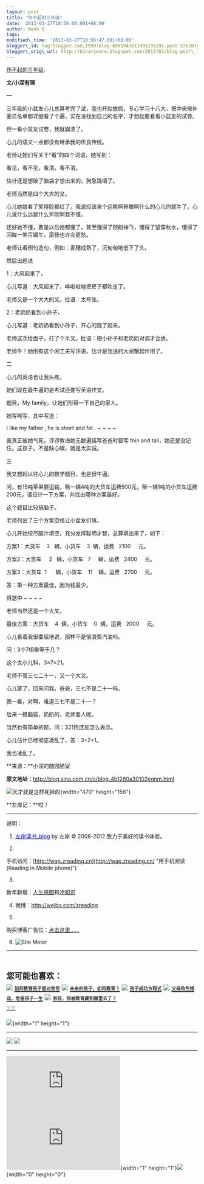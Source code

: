 ```yaml
--- 
layout: post 
title: "伤不起的三年级" 
date: '2013-03-27T10:56:00.001+08:00' 
author: Wenh Q
tags:
modified\_time: '2013-03-27T10:56:47.891+08:00' 
blogger\_id: tag:blogger.com,1999:blog-4961947611491238191.post-5782078419871601291
blogger\_orig\_url: http://binaryware.blogspot.com/2013/03/blog-post\_1081.html
---
```

[伤不起的三年级](http://zreading.cn.feedsportal.com/c/35042/f/647833/s/2a028f47/l/0L0Szreading0Bcn0Carchives0C36910Bhtml/story01.htm):

**文/小深有理**

**一**

三年级的小盆友心儿总算考完了试，我也开始放假，专心学习十八大，把中央候补委员名单都详细看了个遍，实在没找到自己的名字，才想起要看看小盆友的试卷。

但一看小盆友试卷，我就崩溃了。

心儿的语文一点都没有继承我的优良传统。

老师让她们写关于“看”的四个词语，她写到：

看见，看不见，看清，看不清。

估计还是想破了脑袋才想出来的。狗急跳墙了。

老师当然是四个大大的叉。

心儿她娘看了笑得脸都红了。我说应该来个远眺啊俯瞰啊什么的心儿你就牛了。心儿说什么远跳什么斧砍啊我不懂。

还好她不懂，要是以后她都懂了，甚至懂得了顾盼神飞，懂得了望穿秋水，懂得了回眸一笑百媚生，那我也许会更愁。

老师让看例句造句，例如：麦穗成熟了，沉甸甸地低下了头。

然后出题说

1：大风起来了，

心儿写道：大风起来了，哗啦啦地把房子都吹走了。

老师又是一个大大的叉。批语：太夸张。

2：老奶奶看到小孙子，

心儿写道：老奶奶看到小孙子，开心的跳了起来。

老师这次给面子，打了个半叉。批语：把小孙子和老奶奶对调才合适。

老师牛！她倒有这个闲工夫写评语，估计是我送的大闸蟹起作用了。



**二**

心儿的英语也让我头疼。

她们现在最牛逼的是考试还要写英语作文。

题目，My family，让她们形容一下自己的家人。

她写啊写，其中写道：

I like my father , he is short and fat . 
~
~
~
~

我真正被她气死。谆谆教诲她无数遍描写爸爸时要写 thin and
tall，她还是没记住。这孩子，不是缺心眼，就是太实诚。



三

我又想起以往心儿的数学题目，也是很牛逼。

问，有15吨苹果要运输，租一辆4吨的大货车运费500元，租一辆1吨的小货车运费200元，请设计一下方案，并找出哪种方案最好。

这个题目比较搞脑子。

老师列出了三个方案空格让小盆友们填。

心儿开始绞尽脑汁填空，充分发挥聪明才智，总算填出来了，如下：

方案1：大货车    3   辆，小货车    3  辆，运费   2100     元。

方案2：大货车     2   辆，小货车   7     辆，运费   2400     元。

方案3：大货车  1      辆，小货车    11    辆，运费   2700     元。

答：第一种方案最佳，因为钱最少。

得瑟中
~
~
~
~

老师当然还是一个大叉。

最佳方案：大货车    4  辆，小货车    0  辆，运费   2000     元。

心儿看着我很委屈地说，那样不是很浪费汽油吗。

问：3个7相乘等于几？

这个太小儿科，3×7=21。

老师不管三七二十一，又一个大叉。

心儿蒙了，回来问我，爸爸，三七不是二十一吗。

我一看，对啊，难道三七不是二十一？

后来一摸脑袋，奶奶的，老师耍人呢。

当然也有简单的题，问：321用连加怎么表示。

心儿估计已经彻底凌乱了，答：3+2+1。

我也凌乱了。



**来源：**小深的随园陋室

**原文地址：**<http://blog.sina.com.cn/s/blog_4b1260a30102egnm.html>

![天才就是这样死掉的](http://ww3.sinaimg.cn/mw690/624fce0djw1e33gucqkdkj.jpg){width="470"
height="156"}

**左岸记：**哎！


------------------------------------------------------------------------

说明：

1. [<span
style="color: blue;">左岸读书\_blog</span>](http://zreading.cn/) by 左岸
© 2008-2012 致力于美好的读书体验。

2.
手机访问：[http://wap.zreading.cn](http://wap.zreading.cn/ "用手机阅读(Reading in Mobile phone)")

3.
新年新增：[人生旅图](http://www.zreading.net/ "人生旅图")和[冷知识](http://www.zreading.net/lenzhishi "冷知识")

4. 微博：<http://weibo.com/zreading>

5.
购买博客广告位：[点击这里……](http://www.zreading.cn/about#ad "看了会心动!")

6. ![Site Meter](http://s12.sitemeter.com/meter.asp?site=s12zxfclz)

  ----------------------------------------------------------------------------------------------------------------------------------------------------------------------------------------------------------------------------------------------------------------------------------------------------------------------------------------
  **<span style="display: block!important; padding: 20px 0 5px!important;">您可能也喜欢：</span>**
  ![](http://static.wumii.cn/images/widget/widget_solidPoint.gif) [<span style="color: #333333; font-size: 12px!important; line-height: 1.65em;">如何教育孩子面对贫穷</span>](http://app.wumii.com/ext/redirect?url=http%3A%2F%2Fwww.zreading.cn%2Farchives%2F972.html&from=http%3A%2F%2Fwww.zreading.cn%2Farchives%2F3691.html)
  ![](http://static.wumii.cn/images/widget/widget_solidPoint.gif) [<span style="color: #333333; font-size: 12px!important; line-height: 1.65em;">未来的孩子，如何教育？</span>](http://app.wumii.com/ext/redirect?url=http%3A%2F%2Fwww.zreading.cn%2Farchives%2F1506.html&from=http%3A%2F%2Fwww.zreading.cn%2Farchives%2F3691.html)
  ![](http://static.wumii.cn/images/widget/widget_solidPoint.gif) [<span style="color: #333333; font-size: 12px!important; line-height: 1.65em;">孩子成功方程式</span>](http://app.wumii.com/ext/redirect?url=http%3A%2F%2Fwww.zreading.cn%2Farchives%2F905.html&from=http%3A%2F%2Fwww.zreading.cn%2Farchives%2F3691.html)
  ![](http://static.wumii.cn/images/widget/widget_solidPoint.gif) [<span style="color: #333333; font-size: 12px!important; line-height: 1.65em;">父母角色错误，危害孩子一生</span>](http://app.wumii.com/ext/redirect?url=http%3A%2F%2Fwww.zreading.cn%2Farchives%2F323.html&from=http%3A%2F%2Fwww.zreading.cn%2Farchives%2F3691.html)
  ![](http://static.wumii.cn/images/widget/widget_solidPoint.gif) [<span style="color: #333333; font-size: 12px!important; line-height: 1.65em;">男孩，你被教育藏到哪里去了？</span>](http://app.wumii.com/ext/redirect?url=http%3A%2F%2Fwww.zreading.cn%2Farchives%2F929.html&from=http%3A%2F%2Fwww.zreading.cn%2Farchives%2F3691.html)
  [<span style="color: #bbbbbb; display: block!important; font-family: arial!important; font-size: 12px!important; padding: 5px 0!important;">无觅</span>](http://www.wumii.com/widget/relatedItems "无觅相关文章插件")
  ----------------------------------------------------------------------------------------------------------------------------------------------------------------------------------------------------------------------------------------------------------------------------------------------------------------------------------------

![](http://zreading.cn.feedsportal.com/c/35042/f/647833/s/2a028f47/mf.gif){width="1"
height="1"}

<div>

  --------------------------------------------------------------------------------------------------------------------------------------------------------------------------------------------------------------------------------------------------- --------------------------------------------------------------------------------------------------------------------------------------------------------------------------------------------------------------------------------------
  [![](http://res3.feedsportal.com/images/emailthis2.gif)](http://share.feedsportal.com/viral/sendEmail.cfm?lang=en&title=%E4%BC%A4%E4%B8%8D%E8%B5%B7%E7%9A%84%E4%B8%89%E5%B9%B4%E7%BA%A7&link=http%3A%2F%2Fwww.zreading.cn%2Farchives%2F3691.html)   [![](http://res3.feedsportal.com/images/bookmark.gif)](http://res.feedsportal.com/viral/bookmark.cfm?title=%E4%BC%A4%E4%B8%8D%E8%B5%B7%E7%9A%84%E4%B8%89%E5%B9%B4%E7%BA%A7&link=http%3A%2F%2Fwww.zreading.cn%2Farchives%2F3691.html)
  --------------------------------------------------------------------------------------------------------------------------------------------------------------------------------------------------------------------------------------------------- --------------------------------------------------------------------------------------------------------------------------------------------------------------------------------------------------------------------------------------

</div>





[![](http://da.feedsportal.com/r/161906973054/u/0/f/647833/c/35042/s/2a028f47/a2.img)](http://da.feedsportal.com/r/161906973054/u/0/f/647833/c/35042/s/2a028f47/a2.htm)![](http://pi.feedsportal.com/r/161906973054/u/0/f/647833/c/35042/s/2a028f47/a2t.img){width="1"
height="1"}![](http://www1.feedsky.com/t1/725924978/clzzxf/feedsky/s.gif?r=http://zreading.cn.feedsportal.com/c/35042/f/647833/s/2a028f47/l/0L0Szreading0Bcn0Carchives0C36910Bhtml/story01.htm){width="0"
height="0"}
